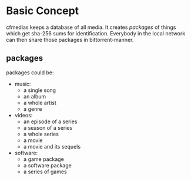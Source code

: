 Basic Concept
=============

cfmedias keeps a database of all media.
It creates *packages* of things which get sha-256 sums for identification.
Everybody in the local network can then share those packages in bittorrent-manner.

packages
--------
packages could be:

- music:
  - a single song
  - an album
  - a whole artist
  - a genre
- videos:
  - an episode of a series
  - a season of a series
  - a whole series
  - a movie
  - a movie and its sequels
- software:
  - a game package
  - a software package
  - a series of games

